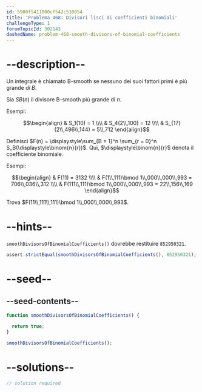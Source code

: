 ```yaml
---
id: 5900f5411000cf542c510054
title: 'Problema 468: Divisori lisci di coefficienti binomiali'
challengeType: 1
forumTopicId: 302143
dashedName: problem-468-smooth-divisors-of-binomial-coefficients
---
```


# --description--

Un integrale è chiamato B-smooth se nessuno dei suoi fattori primi è più grande di $B$.

Sia $SB(n)$ il divisore B-smooth più grande di $n$.

Esempi:

$$\begin{align}   & S_1(10) = 1 \\\\
  & S_4(2\\,100) = 12 \\\\ & S_{17}(2\\,496\\,144) = 5\\,712 \end{align}$$

Definisci $F(n) = \displaystyle\sum_{B = 1}^n \sum_{r = 0}^n S_B(\displaystyle\binom{n}{r})$. Qui, $\displaystyle\binom{n}{r}$ denota il coefficiente binomiale.

Esempi:

$$\begin{align}   & F(11) = 3132 \\\\
  & F(1\\,111)\bmod 1\\,000\\,000\\,993 = 706\\,036\\,312 \\\\ & F(111\\,111)\bmod 1\\,000\\,000\\,993 = 22\\,156\\,169 \end{align}$$

Trova $F(11\\,111\\,111)\bmod 1\\,000\\,000\\,993$.

# --hints--

`smoothDivisorsOfBinomialCoefficients()` dovrebbe restituire `852950321`.

```js
assert.strictEqual(smoothDivisorsOfBinomialCoefficients(), 852950321);
```

# --seed--

## --seed-contents--

```js
function smoothDivisorsOfBinomialCoefficients() {

  return true;
}

smoothDivisorsOfBinomialCoefficients();
```

# --solutions--

```js
// solution required
```
